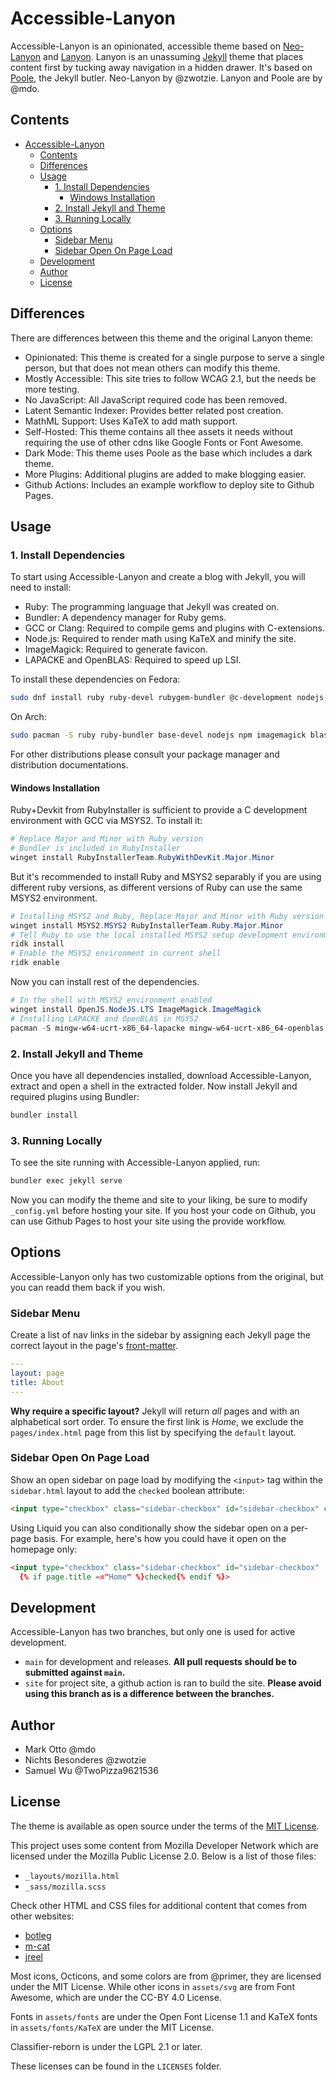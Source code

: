 # Accessible-Lanyon

Accessible-Lanyon is an opinionated, accessible theme based on [Neo-Lanyon][1]
and [Lanyon](https://lanyon.getpoole.com). Lanyon is an unassuming
[Jekyll](https://jekyllrb.com) theme that places content first by tucking away
navigation in a hidden drawer. It's based on [Poole](https://getpoole.com), the
Jekyll butler. Neo-Lanyon by @zwotzie. Lanyon and Poole are by @mdo.

## Contents

- [Accessible-Lanyon](#accessible-lanyon)
  - [Contents](#contents)
  - [Differences](#differences)
  - [Usage](#usage)
    - [1. Install Dependencies](#1-install-dependencies)
      - [Windows Installation](#windows-installation)
    - [2. Install Jekyll and Theme](#2-install-jekyll-and-theme)
    - [3. Running Locally](#3-running-locally)
  - [Options](#options)
    - [Sidebar Menu](#sidebar-menu)
    - [Sidebar Open On Page Load](#sidebar-open-on-page-load)
  - [Development](#development)
  - [Author](#author)
  - [License](#license)

## Differences

There are differences between this theme and the original Lanyon theme:

- Opinionated: This theme is created for a single purpose to serve a single
  person, but that does not mean others can modify this theme.
- Mostly Accessible: This site tries to follow WCAG 2.1, but the needs be more
  testing.
- No JavaScript: All JavaScript required code has been removed.
- Latent Semantic Indexer: Provides better related post creation.
- MathML Support: Uses KaTeX to add math support.
- Self-Hosted: This theme contains all thee assets it needs without requiring
  the use of other cdns like Google Fonts or Font Awesome.
- Dark Mode: This theme uses Poole as the base which includes a dark theme.
- More Plugins: Additional plugins are added to make blogging easier.
- Github Actions: Includes an example workflow to deploy site to Github Pages.

## Usage

### 1. Install Dependencies

To start using Accessible-Lanyon and create a blog with Jekyll, you will need
to install:

- Ruby: The programming language that Jekyll was created on.
- Bundler: A dependency manager for Ruby gems.
- GCC or Clang: Required to compile gems and plugins with C-extensions.
- Node.js: Required to render math using KaTeX and minify the site.
- ImageMagick: Required to generate favicon.
- LAPACKE and OpenBLAS: Required to speed up LSI.

To install these dependencies on Fedora:

```bash
sudo dnf install ruby ruby-devel rubygem-bundler @c-development nodejs ImageMagick lapack-devel openblas-devel
```

On Arch:

```bash
sudo pacman -S ruby ruby-bundler base-devel nodejs npm imagemagick blas-openblas
```

For other distributions please consult your package manager and distribution
documentations.

#### Windows Installation

Ruby+Devkit from RubyInstaller is sufficient to provide a C development
environment with GCC via MSYS2. To install it:

```powershell
# Replace Major and Minor with Ruby version
# Bundler is included in RubyInstaller
winget install RubyInstallerTeam.RubyWithDevKit.Major.Minor
```

But it's recommended to install Ruby and MSYS2 separably if you are using
different ruby versions, as different versions of Ruby can use the same MSYS2
environment.

```powershell
# Installing MSYS2 and Ruby, Replace Major and Minor with Ruby version
winget install MSYS2.MSYS2 RubyInstallerTeam.Ruby.Major.Minor
# Tell Ruby to use the local installed MSYS2 setup development environment
ridk install
# Enable the MSYS2 environment in current shell
ridk enable
```

Now you can install rest of the dependencies.

```powershell
# In the shell with MSYS2 environment enabled
winget install OpenJS.NodeJS.LTS ImageMagick.ImageMagick
# Installing LAPACKE and OpenBLAS in MSYS2
pacman -S mingw-w64-ucrt-x86_64-lapacke mingw-w64-ucrt-x86_64-openblas
```

### 2. Install Jekyll and Theme

Once you have all dependencies installed, download Accessible-Lanyon, extract
and open a shell in the extracted folder. Now install Jekyll and required
plugins using Bundler:

```bash
bundler install
```

### 3. Running Locally

To see the site running with Accessible-Lanyon applied, run:

```bash
bundler exec jekyll serve
```

Now you can modify the theme and site to your liking, be sure to modify
`_config.yml` before hosting your site. If you host your code on Github, you can
use Github Pages to host your site using the provide workflow.

## Options

Accessible-Lanyon only has two customizable options from the original, but you
can readd them back if you wish.

### Sidebar Menu

Create a list of nav links in the sidebar by assigning each Jekyll page the
correct layout in the page's [front-matter][2].

```yaml
---
layout: page
title: About
---
```

**Why require a specific layout?** Jekyll will return *all* pages and with an
alphabetical sort order. To ensure the first link is *Home*, we exclude the
`pages/index.html` page from this list by specifying the `default` layout.

### Sidebar Open On Page Load

Show an open sidebar on page load by modifying the `<input>` tag within the
`sidebar.html` layout to add the `checked` boolean attribute:

```html
<input type="checkbox" class="sidebar-checkbox" id="sidebar-checkbox" checked>
```

Using Liquid you can also conditionally show the sidebar open on a per-page
basis. For example, here's how you could have it open on the homepage only:

```html
<input type="checkbox" class="sidebar-checkbox" id="sidebar-checkbox"
  {% if page.title =="Home" %}checked{% endif %}>
```

## Development

Accessible-Lanyon has two branches, but only one is used for active development.

- `main` for development and releases.
  **All pull requests should be to submitted against `main`.**
- `site` for project site, a github action is ran to build the site.
  **Please avoid using this branch as is a difference between the branches.**

## Author

- Mark Otto @mdo
- Nichts Besonderes @zwotzie
- Samuel Wu @TwoPizza9621536

## License

The theme is available as open source under the terms of the
[MIT License](LICENSE).

This project uses some content from Mozilla Developer Network which are licensed
under the Mozilla Public License 2.0. Below is a list of those files:

- `_layouts/mozilla.html`
- `_sass/mozilla.scss`

Check other HTML and CSS files for additional content that comes from other
websites:

- [botleg](https://botleg.com/stories/line-numbers-in-jekyll-code-blocks/)
- [m-cat](https://www.bytedude.com/jekyll-syntax-highlighting-and-line-numbers)
- [jreel](https://jreel.github.io/social-media-icons-on-jekyll/)

Most icons, Octicons, and some colors are from @primer, they are licensed under
the MIT License.
While other icons in `assets/svg` are from Font Awesome, which are under the
CC-BY 4.0 License.

Fonts in `assets/fonts` are under the Open Font License 1.1 and KaTeX fonts in
`assets/fonts/KaTeX` are under the MIT License.

Classifier-reborn is under the LGPL 2.1 or later.

These licenses can be found in the `LICENSES` folder.

[1]: https://github.com/zwotzie/neo-lanyon
[2]: https://jekyllrb.com/docs/frontmatter/
